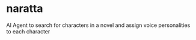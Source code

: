 # naratta
AI Agent to search for characters in a novel and assign voice personalities to each character
